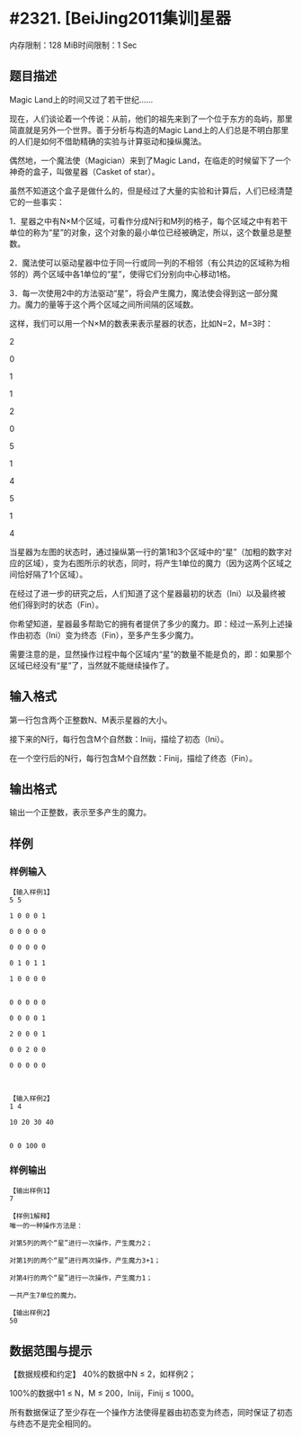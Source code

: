 # #2321. [BeiJing2011集训]星器

内存限制：128 MiB时间限制：1 Sec

## 题目描述

Magic Land上的时间又过了若干世纪&hellip;&hellip;

现在，人们谈论着一个传说：从前，他们的祖先来到了一个位于东方的岛屿，那里简直就是另外一个世界。善于分析与构造的Magic Land上的人们总是不明白那里的人们是如何不借助精确的实验与计算驱动和操纵魔法。

偶然地，一个魔法使（Magician）来到了Magic Land，在临走的时候留下了一个神奇的盒子，叫做星器（Casket of star）。

虽然不知道这个盒子是做什么的，但是经过了大量的实验和计算后，人们已经清楚它的一些事实：

1．星器之中有N&times;M个区域，可看作分成N行和M列的格子，每个区域之中有若干单位的称为&ldquo;星&rdquo;的对象，这个对象的最小单位已经被确定，所以，这个数量总是整数。

2．魔法使可以驱动星器中位于同一行或同一列的不相邻（有公共边的区域称为相邻的）两个区域中各1单位的&ldquo;星&rdquo;，使得它们分别向中心移动1格。

3．每一次使用2中的方法驱动&ldquo;星&rdquo;，将会产生魔力，魔法使会得到这一部分魔力。魔力的量等于这个两个区域之间所间隔的区域数。

这样，我们可以用一个N&times;M的数表来表示星器的状态，比如N=2，M=3时：

2

0

1

1

2

0

5

1

4

5

1

4

当星器为左图的状态时，通过操纵第一行的第1和3个区域中的&ldquo;星&rdquo;（加粗的数字对应的区域），变为右图所示的状态，同时，将产生1单位的魔力（因为这两个区域之间恰好隔了1个区域）。

在经过了进一步的研究之后，人们知道了这个星器最初的状态（Ini）以及最终被他们得到时的状态（Fin）。

你希望知道，星器最多帮助它的拥有者提供了多少的魔力。即：经过一系列上述操作由初态（Ini）变为终态（Fin），至多产生多少魔力。

需要注意的是，显然操作过程中每个区域内&ldquo;星&rdquo;的数量不能是负的，即：如果那个区域已经没有&ldquo;星&rdquo;了，当然就不能继续操作了。

## 输入格式

第一行包含两个正整数N、M表示星器的大小。

接下来的N行，每行包含M个自然数：Iniij，描绘了初态（Ini）。

在一个空行后的N行，每行包含M个自然数：Finij，描绘了终态（Fin）。

## 输出格式

输出一个正整数，表示至多产生的魔力。

## 样例

### 样例输入

    
    【输入样例1】
    5 5
    
    1 0 0 0 1
    
    0 0 0 0 0
    
    0 0 0 0 0
    
    0 1 0 1 1
    
    1 0 0 0 0
    
    
    0 0 0 0 0
    
    0 0 0 0 1
    
    2 0 0 0 1
    
    0 0 2 0 0
    
    0 0 0 0 0
    
    
    
    【输入样例2】
    1 4
    
    10 20 30 40
    
    
    0 0 100 0
    
    
    

### 样例输出

    
    【输出样例1】
    7
    
    【样例1解释】
    唯一的一种操作方法是：
    
    对第5列的两个“星”进行一次操作，产生魔力2；
    
    对第1列的两个“星”进行两次操作，产生魔力3+1；
    
    对第4行的两个“星”进行一次操作，产生魔力1；
    
    一共产生7单位的魔力。
    
    【输出样例2】
    50
    
    
    
    

## 数据范围与提示

【数据规模和约定】
40%的数据中N &le; 2，如样例2；

100%的数据中1 &le; N，M &le; 200，Iniij，Finij &le; 1000。

所有数据保证了至少存在一个操作方法使得星器由初态变为终态，同时保证了初态与终态不是完全相同的。
